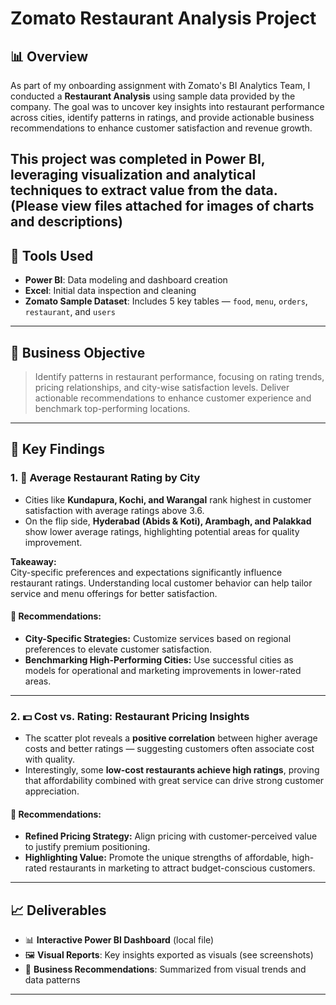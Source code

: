 # Zomato Restaurant Analysis Project

## 📊 Overview

As part of my onboarding assignment with Zomato's BI Analytics Team, I conducted a **Restaurant Analysis** using sample data provided by the company. The goal was to uncover key insights into restaurant performance across cities, identify patterns in ratings, and provide actionable business recommendations to enhance customer satisfaction and revenue growth.

This project was completed in **Power BI**, leveraging visualization and analytical techniques to extract value from the data.
(Please view files attached for images of charts and descriptions)
---

## 🧰 Tools Used

- **Power BI**: Data modeling and dashboard creation  
- **Excel**: Initial data inspection and cleaning  
- **Zomato Sample Dataset**: Includes 5 key tables — `food`, `menu`, `orders`, `restaurant`, and `users`

---

## 🎯 Business Objective

> Identify patterns in restaurant performance, focusing on rating trends, pricing relationships, and city-wise satisfaction levels. Deliver actionable recommendations to enhance customer experience and benchmark top-performing locations.

---

## 📌 Key Findings

### 1. 📍 Average Restaurant Rating by City


- Cities like **Kundapura, Kochi, and Warangal** rank highest in customer satisfaction with average ratings above 3.6.
- On the flip side, **Hyderabad (Abids & Koti), Arambagh, and Palakkad** show lower average ratings, highlighting potential areas for quality improvement.
  
**Takeaway:**  
City-specific preferences and expectations significantly influence restaurant ratings. Understanding local customer behavior can help tailor service and menu offerings for better satisfaction.

#### 📌 Recommendations:
- **City-Specific Strategies:** Customize services based on regional preferences to elevate customer satisfaction.
- **Benchmarking High-Performing Cities:** Use successful cities as models for operational and marketing improvements in lower-rated areas.

---

### 2. 💵 Cost vs. Rating: Restaurant Pricing Insights


- The scatter plot reveals a **positive correlation** between higher average costs and better ratings — suggesting customers often associate cost with quality.
- Interestingly, some **low-cost restaurants achieve high ratings**, proving that affordability combined with great service can drive strong customer appreciation.

#### 📌 Recommendations:
- **Refined Pricing Strategy:** Align pricing with customer-perceived value to justify premium positioning.
- **Highlighting Value:** Promote the unique strengths of affordable, high-rated restaurants in marketing to attract budget-conscious customers.

---

## 📈 Deliverables

- 📊 **Interactive Power BI Dashboard** (local file)
- 🖼️ **Visual Reports**: Key insights exported as visuals (see screenshots)
- 📄 **Business Recommendations**: Summarized from visual trends and data patterns

---
